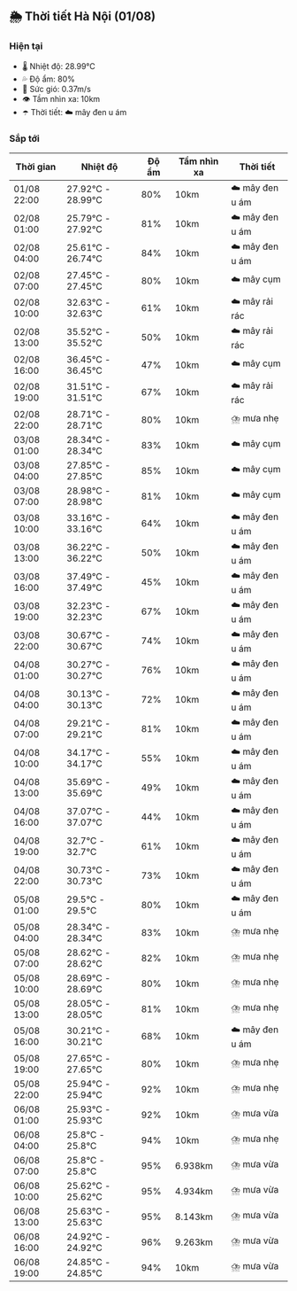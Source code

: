 ## 🌦️ Thời tiết Hà Nội (01/08)

### Hiện tại

- 🌡️ Nhiệt độ: 28.99℃
- 💦 Độ ẩm: 80%
- 💨 Sức gió: 0.37m/s
- 👁️ Tầm nhìn xa: 10km
- ☂️ Thời tiết: ☁️ mây đen u ám

### Sắp tới

| Thời gian | Nhiệt độ | Độ ẩm | Tầm nhìn xa | Thời tiết |
| --- | --- | --- | --- | --- |
| 01/08 22:00 | 27.92℃ - 28.99℃ | 80% | 10km | ☁️ mây đen u ám |
| 02/08 01:00 | 25.79℃ - 27.92℃ | 81% | 10km | ☁️ mây đen u ám |
| 02/08 04:00 | 25.61℃ - 26.74℃ | 84% | 10km | ☁️ mây đen u ám |
| 02/08 07:00 | 27.45℃ - 27.45℃ | 80% | 10km | ☁️ mây cụm |
| 02/08 10:00 | 32.63℃ - 32.63℃ | 61% | 10km | ☁️ mây rải rác |
| 02/08 13:00 | 35.52℃ - 35.52℃ | 50% | 10km | ☁️ mây rải rác |
| 02/08 16:00 | 36.45℃ - 36.45℃ | 47% | 10km | ☁️ mây cụm |
| 02/08 19:00 | 31.51℃ - 31.51℃ | 67% | 10km | ☁️ mây rải rác |
| 02/08 22:00 | 28.71℃ - 28.71℃ | 80% | 10km | ⛈️ mưa nhẹ |
| 03/08 01:00 | 28.34℃ - 28.34℃ | 83% | 10km | ☁️ mây cụm |
| 03/08 04:00 | 27.85℃ - 27.85℃ | 85% | 10km | ☁️ mây cụm |
| 03/08 07:00 | 28.98℃ - 28.98℃ | 81% | 10km | ☁️ mây cụm |
| 03/08 10:00 | 33.16℃ - 33.16℃ | 64% | 10km | ☁️ mây đen u ám |
| 03/08 13:00 | 36.22℃ - 36.22℃ | 50% | 10km | ☁️ mây đen u ám |
| 03/08 16:00 | 37.49℃ - 37.49℃ | 45% | 10km | ☁️ mây đen u ám |
| 03/08 19:00 | 32.23℃ - 32.23℃ | 67% | 10km | ☁️ mây đen u ám |
| 03/08 22:00 | 30.67℃ - 30.67℃ | 74% | 10km | ☁️ mây đen u ám |
| 04/08 01:00 | 30.27℃ - 30.27℃ | 76% | 10km | ☁️ mây đen u ám |
| 04/08 04:00 | 30.13℃ - 30.13℃ | 72% | 10km | ☁️ mây đen u ám |
| 04/08 07:00 | 29.21℃ - 29.21℃ | 81% | 10km | ☁️ mây đen u ám |
| 04/08 10:00 | 34.17℃ - 34.17℃ | 55% | 10km | ☁️ mây đen u ám |
| 04/08 13:00 | 35.69℃ - 35.69℃ | 49% | 10km | ☁️ mây đen u ám |
| 04/08 16:00 | 37.07℃ - 37.07℃ | 44% | 10km | ☁️ mây đen u ám |
| 04/08 19:00 | 32.7℃ - 32.7℃ | 61% | 10km | ☁️ mây đen u ám |
| 04/08 22:00 | 30.73℃ - 30.73℃ | 73% | 10km | ☁️ mây đen u ám |
| 05/08 01:00 | 29.5℃ - 29.5℃ | 80% | 10km | ☁️ mây đen u ám |
| 05/08 04:00 | 28.34℃ - 28.34℃ | 83% | 10km | ⛈️ mưa nhẹ |
| 05/08 07:00 | 28.62℃ - 28.62℃ | 82% | 10km | ⛈️ mưa nhẹ |
| 05/08 10:00 | 28.69℃ - 28.69℃ | 80% | 10km | ⛈️ mưa nhẹ |
| 05/08 13:00 | 28.05℃ - 28.05℃ | 81% | 10km | ⛈️ mưa nhẹ |
| 05/08 16:00 | 30.21℃ - 30.21℃ | 68% | 10km | ☁️ mây đen u ám |
| 05/08 19:00 | 27.65℃ - 27.65℃ | 80% | 10km | ⛈️ mưa nhẹ |
| 05/08 22:00 | 25.94℃ - 25.94℃ | 92% | 10km | ⛈️ mưa nhẹ |
| 06/08 01:00 | 25.93℃ - 25.93℃ | 92% | 10km | ⛈️ mưa vừa |
| 06/08 04:00 | 25.8℃ - 25.8℃ | 94% | 10km | ⛈️ mưa nhẹ |
| 06/08 07:00 | 25.8℃ - 25.8℃ | 95% | 6.938km | ⛈️ mưa vừa |
| 06/08 10:00 | 25.62℃ - 25.62℃ | 95% | 4.934km | ⛈️ mưa vừa |
| 06/08 13:00 | 25.63℃ - 25.63℃ | 95% | 8.143km | ⛈️ mưa vừa |
| 06/08 16:00 | 24.92℃ - 24.92℃ | 96% | 9.263km | ⛈️ mưa vừa |
| 06/08 19:00 | 24.85℃ - 24.85℃ | 94% | 10km | ⛈️ mưa vừa |
